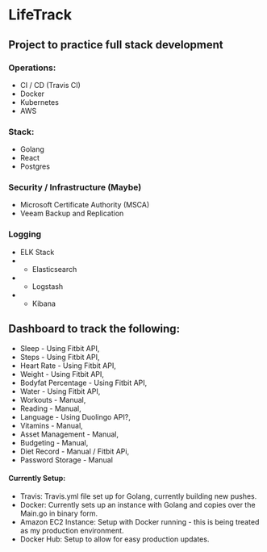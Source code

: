 # LifeTrack

## Project to practice full stack development

### Operations:
* CI / CD (Travis CI)
* Docker
* Kubernetes
* AWS 

### Stack:
* Golang
* React
* Postgres

### Security / Infrastructure (Maybe)
* Microsoft Certificate Authority (MSCA) 
* Veeam Backup and Replication

### Logging
* ELK Stack
*    - Elasticsearch 
*    - Logstash
*    - Kibana

## Dashboard to track the following: 

* Sleep - Using Fitbit API,
* Steps - Using Fitbit API,
* Heart Rate - Using Fitbit API,
* Weight - Using Fitbit API,
* Bodyfat Percentage - Using Fitbit API,
* Water - Using Fitbit API,
* Workouts - Manual,
* Reading - Manual,
* Language - Using Duolingo API?,
* Vitamins - Manual,
* Asset Management - Manual,
* Budgeting - Manual,
* Diet Record - Manual / Fitbit APi,
* Password Storage - Manual

#### Currently Setup: 

* Travis: Travis.yml file set up for Golang, currently building new pushes. 
* Docker: Currently sets up an instance with Golang and copies over the Main.go in binary form.
* Amazon EC2 Instance: Setup with Docker running - this is being treated as my production environment. 
* Docker Hub: Setup to allow for easy production updates.
